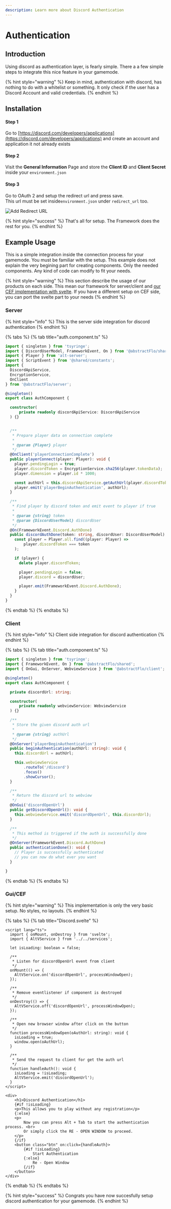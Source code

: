 ```yaml
---
description: Learn more about Discord Authentication
---
```


# Authentication

## Introduction

Using discord as authentication layer, is fearly simple. There a a few simple steps to integrate this nice feature in your gamemode.

{% hint style="warning" %}
Keep in mind, authentication with discord, has nothing to do with a whitelist or something. It only check if the user has a Discord Account and valid credentials.
{% endhint %}

## Installation

#### Step 1

Go to [https://discord.com/developers/applications](https://discord.com/developers/applications) and create an account and application it not already exists

#### Step 2

Visit the **General Information** Page and store the **Client ID** and **Client Secret** inside your `environment.json`

#### Step 3

Go to OAuth 2 and setup the redirect url and press save.  
This url must be set inside`environment.json` under `redirect_url` too.

![Add Redirect URL](../../../.gitbook/assets/image%20%281%29%20%281%29%20%281%29.png)

{% hint style="success" %}
That's all for setup. The Framework does the rest for you.
{% endhint %}

## Example Usage

This is a simple integration inside the connection process for your gamemode. You must be familiar with the setup. This example does not explain the very begining part for creating components. Only the needed components. Any kind of code can modify to fit your needs.

{% hint style="warning" %}
This section describe the usage of our products on each side. This mean our framework for server/client and [our CEF implementation with svelte](https://github.com/abstractFlo/altv-svelte-tailwind-typescript). If you have a different setup on CEF side, you can port the svelte part to your needs
{% endhint %}

### Server

{% hint style="info" %}
This is the server side integration for discord authentication
{% endhint %}

{% tabs %}
{% tab title="auth.component.ts" %}
```typescript
import { singleton } from 'tsyringe';
import { DiscordUserModel, FrameworkEvent, On } from '@abstractFlo/shared';
import { Player } from 'alt-server';
import { ScriptEvent } from '@shared/constants';
import { 
  DiscordApiService, 
  EncryptionService, 
  OnClient 
} from '@abstractFlo/server';

@singleton()
export class AuthComponent {

  constructor(
      private readonly discordApiService: DiscordApiService
  ) {}


  /**
   * Prepare player data on connection complete
   *
   * @param {Player} player
   */
  @OnClient('playerConnectionComplete')
  public playerConnect(player: Player): void {
    player.pendingLogin = true;
    player.discordToken = EncryptionService.sha256(player.tokenData);
    player.dimension = player.id * 1000;

    const authUrl = this.discordApiService.getAuthUrl(player.discordToken);
    player.emit('playerBeginAuthentication', authUrl);
  }

  /**
   * Find player by discord token and emit event to player if true
   *
   * @param {string} token
   * @param {DiscordUserModel} discordUser
   */
  @On(FrameworkEvent.Discord.AuthDone)
  public discordAuthDone(token: string, discordUser: DiscordUserModel): void {
    const player = Player.all.find((player: Player) =>
        player.discordToken === token
    );

    if (player) {
      delete player.discordToken;

      player.pendingLogin = false;
      player.discord = discordUser;

      player.emit(FrameworkEvent.Discord.AuthDone);
    }
  }
}
```
{% endtab %}
{% endtabs %}

### Client

{% hint style="info" %}
Client side integration for discord authentication
{% endhint %}

{% tabs %}
{% tab title="auth.component.ts" %}
```typescript
import { singleton } from 'tsyringe';
import { FrameworkEvent, On } from '@abstractFlo/shared';
import { OnGui, OnServer, WebviewService } from '@abstractFlo/client';

@singleton()
export class AuthComponent {

  private discordUrl: string;

  constructor(
      private readonly webviewService: WebviewService
  ) {}

  /**
   * Store the given discord auth url
   *
   * @param {string} authUrl
   */
  @OnServer('playerBeginAuthentication')
  public beginAuthentication(authUrl: string): void {
    this.discordUrl = authUrl;

    this.webviewService
        .routeTo('/discord')
        .focus()
        .showCursor();
  }

  /**
   * Return the discord url to webview
   */
  @OnGui('discordOpenUrl')
  public getDiscordOpenUrl(): void {
    this.webviewService.emit('discordOpenUrl', this.discordUrl);
  }

  /**
   * This method is triggered if the auth is successfully done
   */
  @OnServer(FrameworkEvent.Discord.AuthDone)
  public authenticationDone(): void {
    // Player is successfully authenticated
    // you can now do what ever you want
  }

}
```
{% endtab %}
{% endtabs %}

### Gui/CEF

{% hint style="warning" %}
This implementation is only the very basic setup. No styles, no layouts.
{% endhint %}

{% tabs %}
{% tab title="Discord.svelte" %}
```markup
<script lang="ts">
  import { onMount, onDestroy } from 'svelte';
  import { AltVService } from '../../services';

  let isLoading: boolean = false;

  /**
   * Listen for discordOpenUrl event from client
   */
  onMount(() => {
    AltVService.on('discordOpenUrl', processWindowOpen);
  });

  /**
   * Remove eventlistener if component is destroyed
   */
  onDestroy(() => {
    AltVService.off('discordOpenUrl', processWindowOpen);
  });

  /**
   * Open new browser window after click on the button
   */
  function processWindowOpen(oAuthUrl: string): void {
    isLoading = true;
    window.open(oAuthUrl);
  }

  /**
   * Send the request to client for get the auth url
   */
  function handleAuth(): void {
    isLoading = !isLoading;
    AltVService.emit('discordOpenUrl');
  }
</script>

<div>
    <h1>Discord Authentication</h1>
    {#if !isLoading}
    <p>This allows you to play without any registration</p>
    {:else}
    <p>
        Now you can press Alt + Tab to start the authentication process. <br>
        Or simply click the RE - OPEN WINDOW to proceed.
    </p>
    {/if}
    <button class="btn" on:click={handleAuth}>
        {#if !isLoading}
            Start Authentication
        {:else}
            Re - Open Window
        {/if}
    </button>
</div>
```
{% endtab %}
{% endtabs %}

{% hint style="success" %}
Congrats you have now succesfully setup discord authentication for your gamemode.
{% endhint %}

